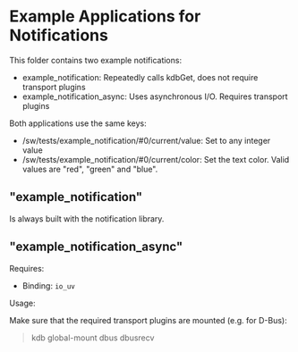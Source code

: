 # Example Applications for Notifications

This folder contains two example notifications:

- example_notification: Repeatedly calls kdbGet, does not require transport plugins
- example_notification_async: Uses asynchronous I/O. Requires transport plugins

Both applications use the same keys:

- /sw/tests/example_notification/#0/current/value: Set to any integer value
- /sw/tests/example_notification/#0/current/color: Set the text color. Valid
  values are "red", "green" and "blue".

## "example_notification"

Is always built with the notification library.

## "example_notification_async"

Requires:

- Binding: `io_uv`

Usage:

Make sure that the required transport plugins are mounted (e.g. for D-Bus):

> kdb global-mount dbus dbusrecv
